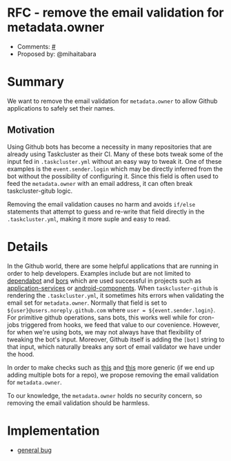 # RFC <number> - remove the email validation for metadata.owner
* Comments: [#<number>](https://github.com/taskcluster/taskcluster-rfcs/pull/<number>)
* Proposed by: @mihaitabara

# Summary

We want to remove the email validation for `metadata.owner` to allow Github applications to safely
set their names.

## Motivation

Using Github bots has become a necessity in many repositories that are already using Taskcluster as their CI. Many of these bots tweak some of the input fed in `.taskcluster.yml` without an easy way to tweak it.
One of these examples is the `event.sender.login` which may be directly inferred from the bot without the possibility of configuring it. Since this field is often used to feed the `metadata.owner` with an email address, it
can often break taskcluster-gitub logic.

Removing the email validation causes no harm and avoids `if/else` statements that attempt to guess and re-write that field directly in the `.taskcluster.yml`, making it more suple and easy to read.

# Details

In the Github world, there are some helpful applications that are running in order to help developers. Examples include but are not limited to [dependabot](https://dependabot.com/) and [bors](https://github.com/bors-ng/bors-ng) which are used successful
in projects such as [application-services](https://github.com/mozilla/application-services/) or [android-components](https://github.com/mozilla-mobile/android-components/). When `taskcluster-github` is rendering the `.taskcluster.yml`,
it sometimes hits errors when validating the email set for `metadata.owner`. Normally that field is set to `${user}@users.noreply.github.com` where `user = ${event.sender.login}`.
For primitive github operations, sans bots, this works well while for cron-jobs triggered from hooks, we feed that value to our covenience. However, for when we're using bots, we may not always have that flexibility of tweaking the bot's input.
Moreover, Github itself is adding the `[bot]` string to that input, which naturally breaks any sort of email validator we have under the hood.

In order to make checks such as [this](https://github.com/mozilla/application-services/blob/b4750f6c0987d76893f96ecbb2123552e6b35252/.taskcluster.yml#L43-L48) and
[this](https://github.com/mozilla-mobile/android-components/pull/4097/files#diff-ac0229d1171c0983b27003af4c7441a5R12-R16) more generic (if we end up adding multiple bots for a repo), we propose removing the email validation for `metadata.owner`.


To our knowledge, the `metadata.owner` holds no security concern, so removing the email validation should be harmless.

# Implementation

* [general bug](https://bugzilla.mozilla.org/show_bug.cgi?id=1573192)
